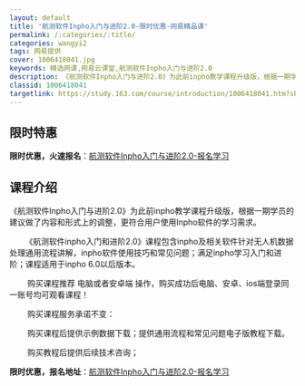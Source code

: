 ```yaml
---
layout: default
title: '航测软件Inpho入门与进阶2.0-限时优惠-网易精品课'
permalink: /:categories/:title/
categories: wangyi2
tags: 网易提供
cover: 1006418041.jpg
keywords: 精选网课,网易云课堂,航测软件Inpho入门与进阶2.0
description: 《航测软件Inpho入门与进阶2.0》为此前inpho教学课程升级版，根据一期学员的建议做了内容和形式上的调整，更符合用
classid: 1006418041
targetlink: https://study.163.com/course/introduction/1006418041.htm?share=1&shareId=1025206652&utm_campaign=share&utm_medium=iphoneShare&utm_source=&utm_u=1025206652
---
```


## 限时特惠

**限时优惠，火速报名**：[航测软件Inpho入门与进阶2.0-报名学习](https://study.163.com/course/introduction/1006418041.htm?share=1&shareId=1025206652&utm_campaign=share&utm_medium=iphoneShare&utm_source=&utm_u=1025206652)

## 课程介绍

《航测软件Inpho入门与进阶2.0》为此前inpho教学课程升级版，根据一期学员的建议做了内容和形式上的调整，更符合用户使用Inpho软件的学习需求。



       《航测软件inpho入门和进阶2.0》课程包含inpho及相关软件针对无人机数据处理通用流程讲解，inpho软件使用技巧和常见问题；满足inpho学习入门和进阶；课程适用于inpho 6.0以后版本。



        购买课程推荐 电脑或者安卓端 操作，购买成功后电脑、安卓、ios端登录同一账号均可观看课程！



        购买课程服务承诺不变：



        购买课程后提供示例数据下载；提供通用流程和常见问题电子版教程下载。



        购买教程后提供后续技术咨询；

**限时优惠，报名地址**：[航测软件Inpho入门与进阶2.0-报名学习](https://study.163.com/course/introduction/1006418041.htm?share=1&shareId=1025206652&utm_campaign=share&utm_medium=iphoneShare&utm_source=&utm_u=1025206652)

